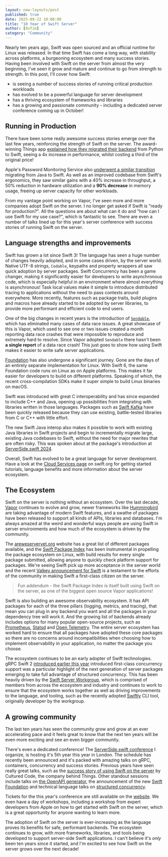 ```yaml
---
layout: new-layouts/post
published: true
date: 2025-09-22 10:00:00
title: "10 Year of Swift Server"
author: [0xTim]
category: "Community"
---
```


Nearly ten years ago, Swift was open sourced and an official runtime for Linux was released. In that time Swift has come a long way, with stability across platforms, a burgeoning ecosystem and many success stories. Having been involved with Swift on the server from almost the very beginning, I've seen it grow and mature and continue to go from strength to strength. In this post, I'll cover how Swift:

* is seeing a number of success stories of running critical production workloads
* has evolved to be a powerful language for server development
* has a thriving ecosystem of frameworks and libraries
* has a growing and passionate community - including a dedicated server conference coming up in October!

## Running in Production

There have been some really awesome success stories emerge over the last few years, reinforcing the strength of Swift on the server. The award-winning Things app [explained how they migrated their backend](/blog/how-swifts-server-support-powers-things-cloud/) from Python to Swift, seeing a 4x increase in performance, whilst costing a third of the original price!

Apple's Password Monitoring Service also [underwent a similar transition](/blog/swift-at-apple-migrating-the-password-monitoring-service-from-java/) migrating from Java to Swift. As well as an improved codebase from Swift's ergonomics, they saw similar gains with a 40% increase in throughput, a 50% reduction in hardware utilization and a **90% decrease** in memory usage, freeing up server capacity for other workloads.

From my vantage point working on Vapor, I've seen more and more companies adopt Swift on the server. I no longer get asked if Swift is "ready for production?". All the questions are about what can it do and "how can I use Swift for my use case?", which is fantastic to see. There are even a number of talks lined up for this year's server conference with success stories of running Swift on the server.

## Language strengths and improvements

Swift has grown a lot since Swift 3! The language has seen a huge number of changes heavily adopted, and in some cases driven, by the server world. Native UTF-8 strings, `Codable`, keypaths and property wrappers all saw quick adoption by server packages. Swift Concurrency has been a game changer, making it significantly easier for developers to write asynchronous code, which is especially helpful in an environment where almost everything is asynchronous! Task local values make it simple to introduce distributed tracing to applications without the need to pass contexts around everywhere. More recently, features such as package traits, build plugins and macros have already started to be adopted by server libraries, to provide more performant and efficient code to end users.

One of the big changes in recent years is the introduction of [`Sendable`](https://docs.swift.org/swift-book/documentation/the-swift-programming-language/concurrency#Sendable-Types), which has eliminated many cases of data race issues. A great showcase of this is Vapor, which used to see one or two issues created a month reporting data race crashes that were impossible to reproduce and extremely hard to resolve. Since Vapor adopted `Sendable` there hasn't been **a single report** of a data race crash! This just goes to show how using Swift makes it easier to write safe server applications. 

[Foundation](https://github.com/swiftlang/swift-foundation) has also undergone a significant journey. Gone are the days of an entirely separate implementation for Linux. With Swift 6, the same Foundation code runs on Linux as on Apple platforms. This makes it far easier for developers to build on different platforms. Speaking of which, the recent cross-compilation SDKs make it super simple to build Linux binaries on macOS.

Swift was introduced with great C interoperability and has since expanded to include C++ and Java, opening up possibilities from integrating with libraries written in those languages. Packages such as [Swift Kafka](https://github.com/swift-server/swift-kafka-client) have been quickly released because they can use existing, battle-tested libraries from C or C++ with little effort.

The new Swift Java interop also makes it possible to work with existing Java libraries in Swift projects and begin to incrementally migrate large, existing Java codebases to Swift, without the need for major rewrites that are often risky. This was spoken about at the package's introduction at [ServerSide.swift 2024](https://www.youtube.com/watch?v=wn6C_XEv1Mo).

Overall, Swift has evolved to be a great language for server development. Have a look at the [Cloud Services page](/get-started/cloud-services/) on swift.org for getting started tutorials, language benefits and more information about the server ecosystem. 

## The Ecosystem

Swift on the server is nothing without an ecosystem. Over the last decade, [Vapor](https://vapor.codes) continues to evolve and grow, newer frameworks like [Hummingbird](https://hummingbird.codes) are taking advantage of modern Swift features, and a swathe of packages have been released to support all kinds of APIs, libraries and databases. I'm always amazed at the weird and wonderful ways people are using Swift in server environments and how much of the ecosystem is driven by the community.

The [areweserveryet.org](https://areweserveryet.org/) website has a great list of different packages available, and the [Swift Package Index](https://swiftpackageindex.com/search?query=platform%3Alinux) has been instrumental in propelling the package ecosystem on Linux, with build results for every single package submitted, allowing anyone to quickly check platform support for packages. We're seeing Swift pick up more acceptance in the server world and the recent [Valkey announcement for Swift](https://valkey.io/blog/valkey-swift/) is a testament to the efforts of the community in making Swift a first-class citizen on the server.

> Fun addendum - the Swift Package Index is itself built using Swift on the server, as one of the biggest open source Vapor applications!

Swift is also building an awesome observability ecosystem. It has API packages for each of the three pillars (logging, metrics, and tracing), that mean you can plug in any backend you want and all the packages in your dependency tree will work it. And the growing list of backends already includes options for many popular open-source projects, such as [Prometheus](https://github.com/swift-server/swift-prometheus), [Statsd](https://github.com/apple/swift-statsd-client) and [Open Telemetry](https://github.com/swift-otel/swift-otel). The entire server ecosystem has worked hard to ensure that all packages have adopted these core packages so there are no concerns around incompatibilities when choosing how to implement observability in your application, no matter the package you choose.

The ecosystem continues to be an early adopter of Swift technologies. gRPC Swift 2 [introduced earlier this year](/blog/grpc-swift-2/) introduced first-class concurrency support was a particular highlight of the next generation of server packages emerging to take full advantage of structured concurrency. This has been heavily driven by the [Swift Server Workgroup](/sswg/), which is comprised of members from across the ecosystem and industry and continues to work to ensure that the ecosystem works together as well as driving improvements to the language, and tooling, such as the recently adopted [Swiftly](/blog/introducing-swiftly_10/) CLI tool, originally developer by the workgroup.

## A growing community

The last ten years has seen the community grow and grow at an ever accelerating pace and it feels great to know that the next ten years will be even more exciting and see an even bigger community.

There's even a dedicated conference! The [ServerSide.swift conference](https://www.serversideswift.info) I organize, is hosting it's 5th year this year in London. The schedule has recently been announced and it's packed with amazing talks on gRPC, containers, concurrency and success stories. Previous years have seen really great talks, such as the [success story of using Swift on the server](https://www.youtube.com/watch?v=oJArLZIQF8w) by Cultured Code, the company behind Things. Other standout sessions include talks on [the OpenAPI generator](https://www.youtube.com/watch?v=n1PRYVveLd0), the announcement of the new [Swift Foundation](https://www.youtube.com/watch?v=EUKSZiOaWKk) and technical language talks on [structured concurrency](https://www.youtube.com/watch?v=JmrnE7HUaDE).

Tickets for the this year's conference are still available on the [website](https://www.serversideswift.info). We even have a day of workshops, including a workshop from expert developers from Apple on how to get started with Swift on the server, which is a great opportunity for anyone wanting to learn more.

The adoption of Swift on the server is ever-increasing as the language proves its benefits for safe, performant backends. The ecosystem continues to grow, with more frameworks, libraries, and tools being developed to support server-side Swift applications. I can't believe it's _only_ been ten years since it started, and I'm excited to see how Swift on the server grows over the next decade!
